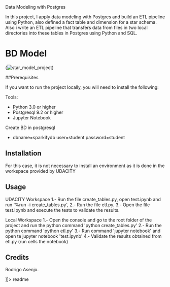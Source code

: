 <snippet>
  <content><![CDATA[

# Data Modeling with Postgres

In this project, I apply data modeling with Postgres and build an ETL pipeline using Python, also defined a fact table and dimension for a star schema. Also i write an ETL pipeline that transfers data from files in two local directories into these tables in Postgres using Python and SQL.

# BD Model
(![star_model_project](https://user-images.githubusercontent.com/35740728/56818375-84047f80-6815-11e9-90bb-2548ab334b96.png))

##Prerequisites

If you want to run the project locally, you will need to install the following:

Tools:
- Python 3.0 or higher
- Postgresql 9.2 or higher
- Jupyter Notebook

Create BD in postgresql
- dbname=sparkifydb user=student password=student

## Installation

For this case, it is not necessary to install an environment as it is done in the workspace provided by UDACITY

## Usage

UDACITY Workspace
1.- Run the file create_tables.py, open test.ipynb and run '%run -i create_tables.py', 
2.- Run the file etl.py.
3.- Open the file test.ipynb and execute the tests to validate the results.

Local Workspace
1.- Open the console and go to the root folder of the project and run the python command 'python create_tables.py'
2.- Run the python command 'python etl.py'
3.- Run command 'jupyter notebook' and open te jupyter notebook 'test.ipynb'
4.- Validate the results obtained from etl.py (run cells the notebook)

## Credits

Rodrigo Asenjo.

]]></content>
  <tabTrigger>readme</tabTrigger>
</snippet>


